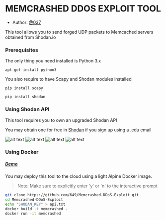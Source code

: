 # MEMCRASHED DDOS EXPLOIT TOOL

* Author: [@037](https://twitter.com/037)

This tool allows you to send forged UDP packets to Memcached servers obtained from Shodan.io

### Prerequisites

The only thing you need installed is Python 3.x

```
apt-get install python3
```

You also require to have Scapy and Shodan modules installed
```
pip install scapy
```

```
pip install shodan
```

### Using Shodan API

This tool requires you to own an upgraded Shodan API

You may obtain one for free in [Shodan](https://shodan.io/) if you sign up using a .edu email

![alt text](https://raw.githubusercontent.com/649/Memcrashed-DDoS-Exploit/master/2.png)
![alt text](https://raw.githubusercontent.com/649/Memcrashed-DDoS-Exploit/master/1.png)
![alt text](https://raw.githubusercontent.com/649/Memcrashed-DDoS-Exploit/master/3.png)
![alt text](https://raw.githubusercontent.com/649/Memcrashed-DDoS-Exploit/master/4.png)


### Using Docker

##### [Demo](https://asciinema.org/a/v1AEEa17xzqUfyW4pEIS0JONW)

You may deploy this tool to the cloud using a light Alpine Docker image.

> Note: Make sure to explicitly enter 'y' or 'n' to the interactive prompt

```bash
git clone https://github.com/649/Memcrashed-DDoS-Exploit.git
cd Memcrashed-DDoS-Exploit
echo "SHODAN_KEY" > api.txt
docker build -t memcrashed .
docker run -it memcrashed

```

